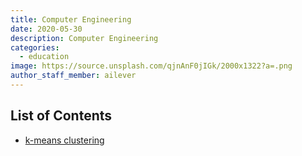```yaml
---
title: Computer Engineering
date: 2020-05-30
description: Computer Engineering
categories:
  - education
image: https://source.unsplash.com/qjnAnF0jIGk/2000x1322?a=.png
author_staff_member: ailever
---
```


## List of Contents

- [k-means clustering](https://ailever.github.io/education/2020/05/30/ML-kmeans/)
